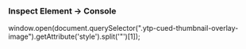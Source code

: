 ### Inspect Element -> Console
window.open(document.querySelector(".ytp-cued-thumbnail-overlay-image").getAttribute('style').split('"')[1]);
